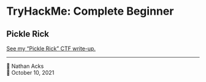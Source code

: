 # TryHackMe: Complete Beginner

## Pickle Rick

[See my “Pickle Rick” CTF write-up.](../notes/tryhackme-pickle-rick.md)

- - - -

<span aria-hidden="true">👤</span> Nathan Acks  
<span aria-hidden="true">📅</span> October 10, 2021
